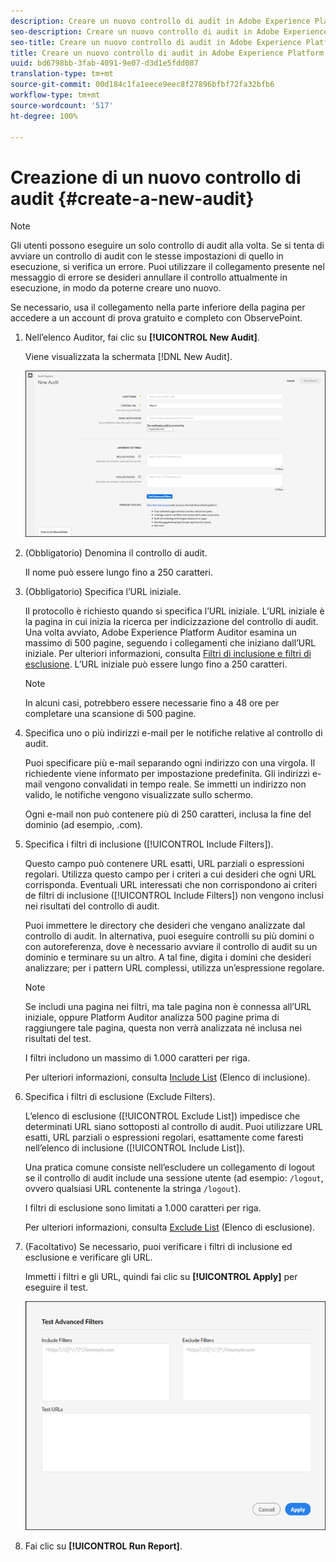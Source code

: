 ```yaml
---
description: Creare un nuovo controllo di audit in Adobe Experience Platform Auditor
seo-description: Creare un nuovo controllo di audit in Adobe Experience Platform Auditor
seo-title: Creare un nuovo controllo di audit in Adobe Experience Platform Auditor
title: Creare un nuovo controllo di audit in Adobe Experience Platform Auditor
uuid: bd6798bb-3fab-4091-9e07-d3d1e5fdd087
translation-type: tm+mt
source-git-commit: 00d184c1fa1eece9eec8f27896bfbf72fa32bfb6
workflow-type: tm+mt
source-wordcount: '517'
ht-degree: 100%

---
```



# Creazione di un nuovo controllo di audit {#create-a-new-audit}

>[!NOTE]
>
>Gli utenti possono eseguire un solo controllo di audit alla volta. Se si tenta di avviare un controllo di audit con le stesse impostazioni di quello in esecuzione, si verifica un errore. Puoi utilizzare il collegamento presente nel messaggio di errore se desideri annullare il controllo attualmente in esecuzione, in modo da poterne creare uno nuovo.

Se necessario, usa il collegamento nella parte inferiore della pagina per accedere a un account di prova gratuito e completo con ObservePoint.

1. Nell’elenco Auditor, fai clic su **[!UICONTROL New Audit]**.

   Viene visualizzata la schermata [!DNL New Audit].

   ![](assets/config.png)

1. (Obbligatorio) Denomina il controllo di audit.

   Il nome può essere lungo fino a 250 caratteri.
1. (Obbligatorio) Specifica l’URL iniziale.

   Il protocollo è richiesto quando si specifica l’URL iniziale. L’URL iniziale è la pagina in cui inizia la ricerca per indicizzazione del controllo di audit. Una volta avviato, Adobe Experience Platform Auditor esamina un massimo di 500 pagine, seguendo i collegamenti che iniziano dall’URL iniziale. Per ulteriori informazioni, consulta [Filtri di inclusione e filtri di esclusione](../create-audit/filters.md). L’URL iniziale può essere lungo fino a 250 caratteri.

   >[!NOTE]
   >
   >In alcuni casi, potrebbero essere necessarie fino a 48 ore per completare una scansione di 500 pagine.

1. Specifica uno o più indirizzi e-mail per le notifiche relative al controllo di audit.

   Puoi specificare più e-mail separando ogni indirizzo con una virgola. Il richiedente viene informato per impostazione predefinita. Gli indirizzi e-mail vengono convalidati in tempo reale. Se immetti un indirizzo non valido, le notifiche vengono visualizzate sullo schermo.

   Ogni e-mail non può contenere più di 250 caratteri, inclusa la fine del dominio (ad esempio, .com).

1. Specifica i filtri di inclusione ([!UICONTROL Include Filters]).

   Questo campo può contenere URL esatti, URL parziali o espressioni regolari. Utilizza questo campo per i criteri a cui desideri che ogni URL corrisponda. Eventuali URL interessati che non corrispondono ai criteri de filtri di inclusione ([!UICONTROL Include Filters]) non vengono inclusi nei risultati del controllo di audit.

   Puoi immettere le directory che desideri che vengano analizzate dal controllo di audit. In alternativa, puoi eseguire controlli su più domini o con autoreferenza, dove è necessario avviare il controllo di audit su un dominio e terminare su un altro. A tal fine, digita i domini che desideri analizzare; per i pattern URL complessi, utilizza un’espressione regolare.

   >[!NOTE]
   >
   >Se includi una pagina nei filtri, ma tale pagina non è connessa all’URL iniziale, oppure Platform Auditor analizza 500 pagine prima di raggiungere tale pagina, questa non verrà analizzata né inclusa nei risultati del test.

   I filtri includono un massimo di 1.000 caratteri per riga.

   Per ulteriori informazioni, consulta [Include List](../create-audit/filters.md) (Elenco di inclusione).
1. Specifica i filtri di esclusione (Exclude Filters).

   L’elenco di esclusione ([!UICONTROL Exclude List]) impedisce che determinati URL siano sottoposti al controllo di audit. Puoi utilizzare URL esatti, URL parziali o espressioni regolari, esattamente come faresti nell’elenco di inclusione ([!UICONTROL Include List]).

   Una pratica comune consiste nell’escludere un collegamento di logout se il controllo di audit include una sessione utente (ad esempio: `/logout`, ovvero qualsiasi URL contenente la stringa `/logout`).

   I filtri di esclusione sono limitati a 1.000 caratteri per riga.

   Per ulteriori informazioni, consulta [Exclude List](../create-audit/filters.md) (Elenco di esclusione).
1. (Facoltativo) Se necessario, puoi verificare i filtri di inclusione ed esclusione e verificare gli URL.

   Immetti i filtri e gli URL, quindi fai clic su **[!UICONTROL Apply]** per eseguire il test.

   ![](assets/test-advanced-filters.png)

1. Fai clic su **[!UICONTROL Run Report]**.
